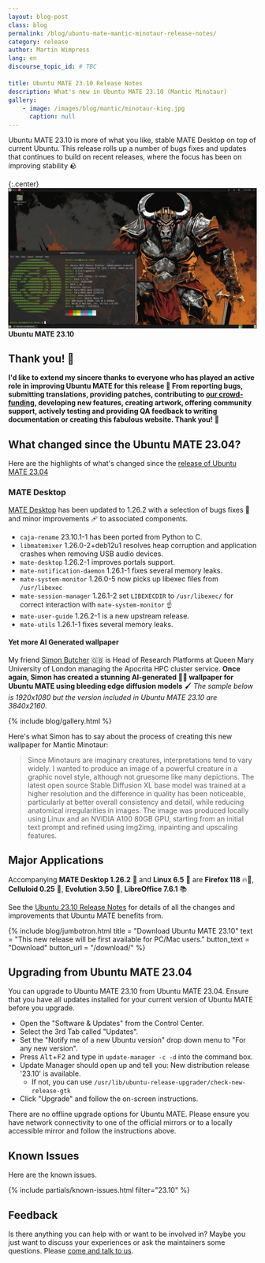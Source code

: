 ```yaml
---
layout: blog-post
class: blog
permalink: /blog/ubuntu-mate-mantic-minotaur-release-notes/
category: release
author: Martin Wimpress
lang: en
discourse_topic_id: # TBC

title: Ubuntu MATE 23.10 Release Notes
description: What's new in Ubuntu MATE 23.10 (Mantic Minotaur)
gallery:
    - image: /images/blog/mantic/minotaur-king.jpg
      caption: null
---
```


Ubuntu MATE 23.10 is more of what you like, stable MATE Desktop on top of current Ubuntu.
This release rolls up a number of bugs fixes and updates that continues to build on recent releases, where the focus has been on improving stability 🪨

{:.center}
![Ubuntu MATE 23.10](/images/blog/mantic/screenshot.png)
**Ubuntu MATE 23.10**

## Thank you! 🙇

**I'd like to extend my sincere thanks to everyone who has played an active role in improving Ubuntu MATE for this release 👏 From reporting bugs, submitting translations, providing patches, contributing to [our crowd-funding](https://www.patreon.com/ubuntu_mate), developing new features, creating artwork, offering community support, actively
testing and providing QA feedback to writing documentation or creating this fabulous website. Thank you!** 💚

## What changed since the Ubuntu MATE 23.04?

Here are the highlights of what's changed since the [release of Ubuntu MATE 23.04](https://ubuntu-mate.org/blog/ubuntu-mate-lunar-lobster-release-notes/)

### MATE Desktop

[MATE Desktop](https://mate-desktop.org) has been updated to 1.26.2 with a selection of bugs fixes 🐛 and minor improvements 🩹 to associated components.

- `caja-rename` 23.10.1-1 has been ported from Python to C.
- `libmatemixer` 1.26.0-2+deb12u1 resolves heap corruption and application crashes when removing USB audio devices.
- `mate-desktop` 1.26.2-1 improves portals support.
- `mate-notification-daemon` 1.26.1-1 fixes several memory leaks.
- `mate-system-monitor` 1.26.0-5 now picks up libexec files from `/usr/libexec`
- `mate-session-manager` 1.26.1-2 set `LIBEXECDIR` to `/usr/libexec/` for correct interaction with `mate-system-monitor` ☝️
- `mate-user-guide` 1.26.2-1 is a new upstream release.
- `mate-utils` 1.26.1-1 fixes several memory leaks.

#### Yet more AI Generated wallpaper

My friend [Simon Butcher](https://twitter.com/simonjbutcher) 🇬🇧 is Head of Research Platforms at Queen Mary University of London managing the Apocrita HPC cluster service. **Once again, Simon has created a stunning AI-generated 🤖🧠 wallpaper for Ubuntu MATE using bleeding edge diffusion models** 🖌 *The sample below is 1920x1080 but the version included in Ubuntu MATE 23.10 are 3840x2160*.

{% include blog/gallery.html %}

Here's what Simon has to say about the process of creating this new wallpaper for Mantic Minotaur:

> Since Minotaurs are imaginary creatures, interpretations tend to vary widely. I wanted to produce an image of a powerful creature in a graphic novel style, although not gruesome like many depictions. The latest open source Stable Diffusion XL base model was trained at a higher resolution and the difference in quality has been noticeable, particularly at better overall consistency and detail, while reducing anatomical irregularities in images. The image was produced locally using Linux and an NVIDIA A100 80GB GPU, starting from an initial text prompt and refined using img2img, inpainting and upscaling features.

## Major Applications

Accompanying **MATE Desktop 1.26.2** 🧉 and **Linux 6.5** 🐧 are **Firefox 118** 🔥🦊,
**Celluloid 0.25** 🎥, **Evolution 3.50** 📧, **LibreOffice 7.6.1** 📚

See the [Ubuntu 23.10 Release Notes](https://discourse.ubuntu.com/t/mantic-minotaur-release-notes/35534)
for details of all the changes and improvements that Ubuntu MATE benefits from.

{% include blog/jumbotron.html
    title = "Download Ubuntu MATE 23.10"
    text = "This new release will be first available for PC/Mac users."
    button_text = "Download"
    button_url = "/download/"
%}

## Upgrading from Ubuntu MATE 23.04

You can upgrade to Ubuntu MATE 23.10 from Ubuntu MATE 23.04. Ensure that you
have all updates installed for your current version of Ubuntu MATE before you
upgrade.

  * Open the "Software & Updates" from the Control Center.
  * Select the 3rd Tab called "Updates".
  * Set the "Notify me of a new Ubuntu version" drop down menu to "For any new version".
  * Press <kbd>Alt</kbd>+<kbd>F2</kbd> and type in `update-manager -c -d` into the command box.
  * Update Manager should open up and tell you: New distribution release '23.10' is available.
    * If not, you can use `/usr/lib/ubuntu-release-upgrader/check-new-release-gtk`
  * Click "Upgrade" and follow the on-screen instructions.

There are no offline upgrade options for Ubuntu MATE. Please ensure you have
network connectivity to one of the official mirrors or to a locally accessible
mirror and follow the instructions above.

## Known Issues

Here are the known issues.

{% include partials/known-issues.html filter="23.10" %}

## Feedback

Is there anything you can help with or want to be involved in? Maybe you just
want to discuss your experiences or ask the maintainers some questions. Please
[come and talk to us](https://ubuntu-mate.community/).

